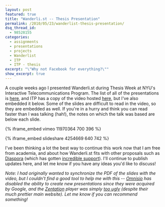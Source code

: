 ```yaml
---
layout: post
featured: true
title: "Wanderli.st -- Thesis Presentation"
permalink: /2010/05/23/wanderlist-thesis-presentation/
dsq_thread_id:
  - 98528155
categories:
  - assignments
  - presentations
  - projects
  - Wanderlist
  - ITP
  - ITP - thesis
excerpt: "\"Why not Facebook for everything?\""
show_excerpt: true
---
```

A couple weeks ago I presented Wanderli.st during Thesis Week at NYU's Interactive Telecommunications Program. The list of all of the presentations is [here][1], and ITP has a copy of the video hosted [here][2], but I've also embedded it below. Some of the slides are difficult to read in the video, so they are embedded as well. If you're in a hurry and think you can read faster than I was talking (hah!), the notes on which the talk was based are below each slide.

{% iframe_embed vimeo 11970364 700 396 %}

{% iframe_embed slideshare 4254669 640 742 %}

I've been thinking a lot the best way to continue this work now that I am free from academia, and about how Wanderli.st fits with other proposals such as [Diaspora][3] (which has gotten [incredible support][4]). I'll continue to publish updates here, and let me know if you have any ideas you'd like to discuss!

*Note: I had originally wanted to synchronize the PDF of the slides with the video, but I couldn't find a good tool to help me with this -- [Omnisio][5] has disabled the ability to create new presentations since they were acquired by Google, and the [Zentation][6] player was simply [too ugly][7] (despite their much prettier main website). Let me know if you can recommend something!*

 [1]: http://itp.nyu.edu/shows/thesis2010/
 [2]: http://itp.nyu.edu/shows/thesis2010/wp-content/themes/itpthesis2010/stream/simple_ondemand_player.php?url=http://itp.nyu.edu/thesis/spring2010_archives/StevenLehrburger_ITPThesis2010_Small.mp4
 [3]: http://www.joindiaspora.com/
 [4]: http://www.kickstarter.com/projects/196017994/diaspora-the-personally-controlled-do-it-all-distr
 [5]: http://www.omnisio.com/
 [6]: http://www.zentation.com/index.php
 [7]: http://www.zentation.com/viewer/index.php?passcode=HVbjvbZxuv